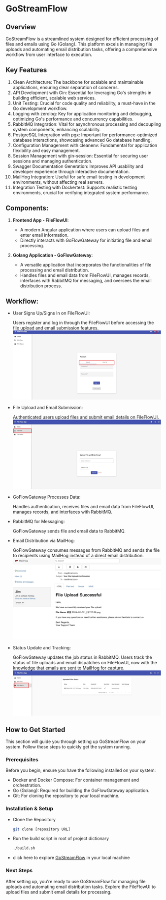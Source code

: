 # GoStreamFlow

## Overview
GoStreamFlow is a streamlined system designed for efficient processing of files and emails using Go (Golang). This platform excels in managing file uploads and automating email distribution tasks, offering a comprehensive workflow from user interface to execution.

## Key Features

1. Clean Architecture: The backbone for scalable and maintainable applications, ensuring clear separation of concerns.
2. API Development with Gin: Essential for leveraging Go's strengths in building efficient, scalable web services.
3. Unit Testing: Crucial for code quality and reliability, a must-have in the Go development workflow.
4. Logging with zerolog: Key for application monitoring and debugging, optimizing Go's performance and concurrency capabilities.
5. RabbitMQ Integration: Vital for asynchronous processing and decoupling system components, enhancing scalability.
6. PostgreSQL Integration with pgx: Important for performance-optimized database interactions, showcasing advanced Go database handling.
7. Configuration Management with cleanenv: Fundamental for application flexibility and easy management.
8. Session Management with gin-session: Essential for securing user sessions and managing authentication.
9. Swagger Documentation Generation: Improves API usability and developer experience through interactive documentation.
10. MailHog Integration: Useful for safe email testing in development environments, without affecting real servers.
11. Integration Testing with Dockertest: Supports realistic testing environments, crucial for verifying integrated system performance.

## Components:
1. **Frontend App - FileFlowUI**: 
   - A modern Angular application where users can upload files and enter email information.
   - Directly interacts with GoFlowGateway for initiating file and email processing.

2. **Golang Application - GoFlowGateway**: 
   - A versatile application that incorporates the functionalities of file processing and email distribution.
   - Handles files and email data from FileFlowUI, manages records, interfaces with RabbitMQ for messaging, and oversees the email distribution process.

## Workflow:
- User Signs Up/Signs In on FileFlowUI:

   Users register and log in through the FileFlowUI before accessing the file upload and email submission features.
   ![account](imgs/account.jpg)

- File Upload and Email Submission:

   Authenticated users upload files and submit email details on FileFlowUI.
   ![upload file](imgs/upload-file.jpg)
- GoFlowGateway Processes Data:

   Handles authentication, receives files and email data from FileFlowUI, manages records, and interfaces with RabbitMQ.
- RabbitMQ for Messaging:

   GoFlowGateway sends file and email data to RabbitMQ.
- Email Distribution via MailHog:

   GoFlowGateway consumes messages from RabbitMQ and sends the file to recipients using MailHog instead of a direct email distribution.
   ![mailhog](imgs/mailhog.jpg)
- Status Update and Tracking:

   GoFlowGateway updates the job status in RabbitMQ.
   Users track the status of file uploads and email dispatches on FileFlowUI, now with the knowledge that emails are sent to MailHog for capture.
   ![file status](imgs/file-status.jpg)

## How to Get Started
This section will guide you through setting up GoStreamFlow on your system. Follow these steps to quickly get the system running.

### Prerequisites
Before you begin, ensure you have the following installed on your system:

- Docker and Docker Compose: For container management and orchestration.
- Go (Golang): Required for building the GoFlowGateway application.
- Git: For cloning the repository to your local machine.

### Installation & Setup

- Clone the Repository

   ```bash
   git clone [repository URL]
   ```

- Run the build script in root of project dictionary

   ```bash
   ./build.sh
   ```

- click here to explore [GoStreamFlow](http://localhost) in your local machine

### Next Steps
After setting up, you're ready to use GoStreamFlow for managing file uploads and automating email distribution tasks. Explore the FileFlowUI to upload files and submit email details for processing.